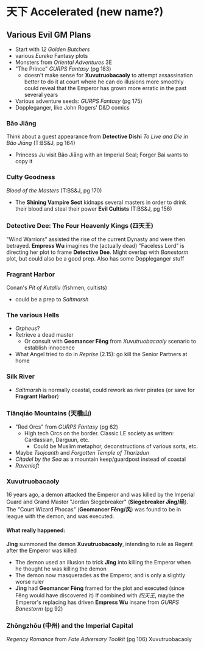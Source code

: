 # 天下 Accelerated (new name?)

## Various Evil GM Plans
- Start with _12 Golden Butchers_
- various _Eureka_ Fantasy plots
- Monsters from _Oriental Adventures_ 3E
- "The Prince" _GURPS Fantasy_ (pg 183)
  - doesn't make sense for **Xuvutruobacaoly** to attempt assassination
    better to do it at court where he can do illusions more smoothly
    could reveal that the Emperor has grown more erratic in the past several years
- Various adventure seeds: _GURPS Fantasy_ (pg 175)
- Doppleganger, like John Rogers' D&D comics

### Băo Jiāng
Think about a guest appearance from **Detective Dishi**
_To Live and Die in Băo Jiāng_ (T:BS&J, pg 164)
- Princess Ju visit Băo Jiāng with an Imperial Seal; Forger Bai wants to copy it

### Culty Goodness
_Blood of the Masters_ (T:BS&J, pg 170)
- The **Shining Vampire Sect** kidnaps several masters in order to drink their blood
  and steal their power
**Evil Cultists** (T:BS&J, pg 156)

### Detective Dee: The Four Heavenly Kings (四天王)
"Wind Warriors" assisted the rise of the current Dynasty and were then betrayed.
**Empress Wu** imagines the (actually dead) "Faceless Lord" is directing her plot to frame
**Detective Dee**.
Might overlap with _Banestorm_ plot, but could also be a good prep.
Also has some Doppleganger stuff

### Fragrant Harbor
Conan's _Pit of Kutallu_ (fishmen, cultists)
- could be a prep to _Saltmarsh_

### The various Hells
- _Orpheus_?
- Retrieve a dead master
  - Or consult with **Geomancer Fēng** from _Xuvutruobacaoly_ scenario to establish innocence
- What Angel tried to do in _Reprise_ (2.15): go kill the Senior Partners at home

### Silk River
- _Saltmarsh_ is normally coastal, could rework as river pirates
  (or save for **Fragrant Harbor**)

### Tiānqiáo Mountains (天橋山)
- "Red Orcs" from _GURPS Fantasy_ (pg 62)
  - High tech Orcs on the border. Classic LE society as written: Cardassian, Darguun, etc.
    - Could be Muslim metaphor, deconstructions of various sorts, etc.
- Maybe _Tsojcanth_ and _Forgotten Temple of Tharizdun_
- _Citadel by the Sea_ as a mountain keep/guardpost instead of coastal
- _Ravenloft_

### Xuvutruobacaoly
16 years ago, a demon attacked the Emperor and was killed by the Imperial Guard and
Grand Master "Jordan Siegebreaker" (**Siegebreaker Jīng/经**).
The "Court Wizard Phocas" (**Geomancer Fēng/风**) was found to be in league with the demon,
and was executed.

#### What really happened:
**Jīng** summoned the demon **Xuvutruobacaoly**,
  intending to rule as Regent after the Emperor was killed
- The demon used an illusion to trick **Jīng** into killing the Emperor
  when he thought he was killing the demon
- The demon now masquerades as the Emperor, and is only a slightly worse ruler
- **Jīng** had **Geomancer Fēng** framed for the plot and executed
  (since Fēng would have discovered it)
If combined with _四天王_, maybe the Emperor's replacing has driven **Empress Wu** insane
from _GURPS Banestorm_ (pg 92)

### Zhōngzhōu (中州) and the Imperial Capital
_Regency Romance_ from _Fate Adversary Toolkit_ (pg 106)
Xuvutruobacaoly

